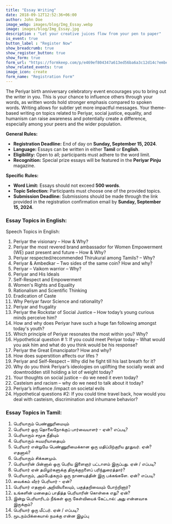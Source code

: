 ```yaml
---
title: "Essay Writing"
date: 2018-09-12T12:52:36+06:00
author: John Doe
image_webp: images/blog/Img_Essay.webp
image: images/blog/Img_Essay.jpg
description : "Let your creative juices flow from your pen to paper"
is_event: true
button_label : "Register Now"
show_breadcrumb: true
show_register_button: true
show_form: true
form_url: "https://formkeep.com/p/e469ef804347a613ed56ba6a3c12d14c?embedded=1"
show_related_events: true
image_icon: create
form_name: "Registration Form"
---
```


The Periyar birth anniversary celebratory event encourages you to bring out the writer in you. This is your chance to influence others through your words, as written words hold stronger emphasis compared to spoken words. Writing allows for subtler yet more impactful messages. Your theme-based writing on topics related to Periyar, social justice, equality, and humanism can raise awareness and potentially create a difference, especially among your peers and the wider population.

**General Rules:**

- **Registration Deadline:** End of day on **Sunday, September 15, 2024**.
- **Language:** Essays can be written in either **Tamil** or **English**.
- **Eligibility:** Open to all; participants must adhere to the word limit.
- **Recognition:** Special prize essays will be featured in the **Periyar Pinju** magazine.

**Specific Rules:**

- **Word Limit:** Essays should not exceed **500 words**.
- **Topic Selection:** Participants must choose one of the provided topics.
- **Submission Deadline:** Submissions should be made through the link provided in the registration confirmation email by **Sunday, September 15, 2024**.


### Essay Topics in English:

Speech Topics in English:
1. Periyar the visionary – How & Why?
2. Periyar the most revered brand ambassador for Women Empowerment (WE) past present and future – How & Why?
3. Periyar respected/recommended Thirukural among Tamils? – Why?
4. Periyar & Ambedkar – Two sides of the same coin? How and why?
5. Periyar – Vaikom warrior – Why?
6. Periyar and His Ideals
7. Self-Respect and Empowerment
8. Women's Rights and Equality
9. Rationalism and Scientific Thinking
10. Eradication of Caste
11. Why Periyar favor Science and rationality?
12. Periyar and frugality
13. Periyar the Rockstar of Social Justice – How today’s young curious minds perceive him? 
14. How and why does Periyar have such a huge fan following amongst today's youth?
15. Which principle of Periyar resonates the most within you? Why?
16. Hypothetical question # 1: If you could meet Periyar today – What would you ask him and what do you think would be his response? 
17. Periyar the Great Emancipator? How and why?
18. How does superstition affects our lifes ?
19. Periyar and Self-Respect – Why did he fight till his last breath for it?
20. Why do you think Periyar’s ideologies on uplifting the socially weak and downtrodden still holding a lot of weight today?
21. Your thoughts on social justice – do we need it even today? 
22. Casteism and racism – why do we need to talk about it today? 
23. Periyar’s influence /impact on societal evils 
24. Hypothetical questions #2: If you could time travel back, how would you deal with casteism, discrimination and inhumane behavior?

### Essay Topics in Tamil:

1. பெரியாரும் பெண்ணுரிமையும்
2. பெரியார் ஒரு தொலைநோக்குப் பார்வையாளர் - ஏன்? எப்படி?
3. பெரியாரும் சமூக நீதியும்
4. பெரியாரும் சுயமரியாதையும்
5. பெரியார் என்றுமே பெண்ணுரிமைக்கான ஒரு மதிப்பிற்குரிய தூதுவர். ஏன்? எதனால்?
6. பெரியாரும் சிக்கனமும்.
7. பெரியாரின் பின்னால் ஒரு பெரிய இளைஞர் பட்டாளம் இருப்பது. ஏன் / எப்படி?
8. பெரியார் ஏன் தமிழர்களுக்கு திருக்குறளைப் பரிந்துரைத்தார்?
9. பெரியாரும், அம்பேத்கரும் ஒரு நாணயத்தின் இரு பக்கங்களே. ஏன்? எப்படி?
10. வைக்கம் வீரர் பெரியார் - ஏன்?
11. பெரியார் எதனால் அறிவியலையும், பகுத்தறிவையும் போற்றினார்?
12. உங்களின் மனதைப் பாதித்த பெரியாரின் கொள்கை எது? ஏன்?
13. இன்று பெரியாரிடம் நீங்கள் ஒரு கேள்வியைக் கேட்டால்: அது என்னவாக இருக்கும்?
14. பெரியார் ஒரு மீட்பர். ஏன் / எப்படி?
15. மூடநம்பிக்கையால் நமக்கு என்ன இழப்பு